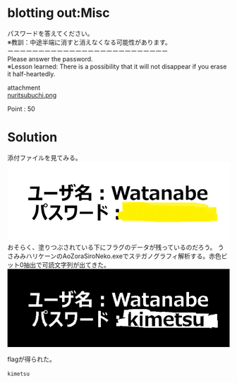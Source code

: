 # blotting out:Misc

パスワードを答えてください。  
※教訓：中途半端に消すと消えなくなる可能性があります。  
ーーーーーーーーーーーーーーーーーーーーーーーーーー  
Please answer the password.  
※Lesson learned: There is a possibility that it will not disappear if you erase it half-heartedly.

attachment  
[nuritsubuchi.png](nuritsubuchi.png)

Point : 50

# Solution
添付ファイルを見てみる。  
![nuritsubuchi.png](nuritsubuchi.png)
おそらく、塗りつぶされている下にフラグのデータが残っているのだろう。
うさみみハリケーンのAoZoraSiroNeko.exeでステガノグラフィ解析する。赤色ビット0抽出で可読文字列が出てきた。
![image0.png](image/image0.png)

flagが得られた。

`kimetsu`
